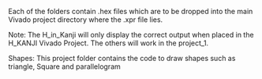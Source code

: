 Each of the folders contain .hex files which are to be 
dropped into the main Vivado project directory where the .xpr file lies.

Note: The H_in_Kanji will only display the correct output when placed in the
	H_KANJI Vivado Project. The others will work in the project_1.


Shapes: This project folder contains the code to draw shapes such as triangle,
	Square and parallelogram


